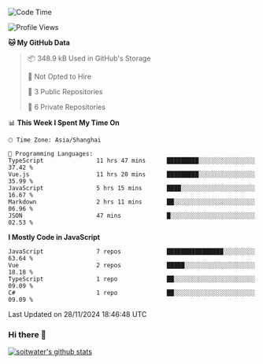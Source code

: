 <!--START_SECTION:waka-->
![Code Time](http://img.shields.io/badge/Code%20Time-4%2C309%20hrs%2045%20mins-blue)

![Profile Views](http://img.shields.io/badge/Profile%20Views-0-blue)

**🐱 My GitHub Data** 

> 📦 348.9 kB Used in GitHub's Storage 
 > 
> 🚫 Not Opted to Hire
 > 
> 📜 3 Public Repositories 
 > 
> 🔑 6 Private Repositories 
 > 
📊 **This Week I Spent My Time On** 

```text
🕑︎ Time Zone: Asia/Shanghai

💬 Programming Languages: 
TypeScript               11 hrs 47 mins      █████████░░░░░░░░░░░░░░░░   37.42 % 
Vue.js                   11 hrs 20 mins      █████████░░░░░░░░░░░░░░░░   35.99 % 
JavaScript               5 hrs 15 mins       ████░░░░░░░░░░░░░░░░░░░░░   16.67 % 
Markdown                 2 hrs 11 mins       ██░░░░░░░░░░░░░░░░░░░░░░░   06.96 % 
JSON                     47 mins             █░░░░░░░░░░░░░░░░░░░░░░░░   02.53 % 
```

**I Mostly Code in JavaScript** 

```text
JavaScript               7 repos             ████████████████░░░░░░░░░   63.64 % 
Vue                      2 repos             █████░░░░░░░░░░░░░░░░░░░░   18.18 % 
TypeScript               1 repo              ██░░░░░░░░░░░░░░░░░░░░░░░   09.09 % 
C#                       1 repo              ██░░░░░░░░░░░░░░░░░░░░░░░   09.09 % 
```




 Last Updated on 28/11/2024 18:46:48 UTC
<!--END_SECTION:waka-->

### Hi there 👋
[![soitwater's github stats](https://github-readme-stats.vercel.app/api?username=soitwater)](https://github.com/soitwater/github-readme-stats)
